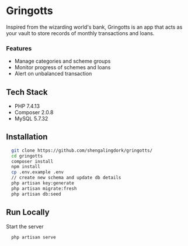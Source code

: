
# Gringotts

Inspired from the wizarding world's bank, Gringotts is an app that acts as your vault to store records of monthly transactions and loans.

### Features

- Manage categories and scheme groups
- Monitor progress of schemes and loans
- Alert on unbalanced transaction

## Tech Stack

- PHP 7.4.13
- Composer 2.0.8
- MySQL 5.7.32

## Installation

```bash
  git clone https://github.com/shengalingdork/gringotts/
  cd gringotts
  composer install
  npm install
  cp .env.example .env
  // create new schema and update db details
  php artisan key:generate
  php artisan migrate:fresh
  php artisan db:seed
```

## Run Locally

Start the server

```bash
  php artisan serve
```

